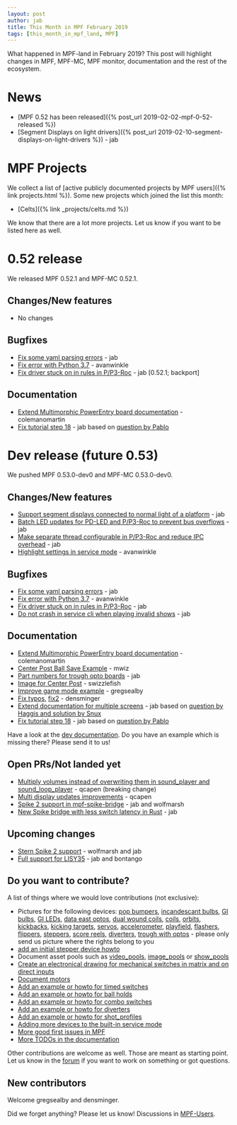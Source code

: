```yaml
---
layout: post
author: jab
title: This Month in MPF February 2019
tags: [this_month_in_mpf_land, MPF]
---
```

What happened in MPF-land in February 2019?
This post will highlight changes in MPF, MPF-MC, MPF monitor, documentation
and the rest of the ecosystem.

# News

* [MPF 0.52 has been released]({% post_url 2019-02-02-mpf-0-52-released %})
* [Segment Displays on light drivers]({% post_url 2019-02-10-segment-displays-on-light-drivers %}) - jab

# MPF Projects

We collect a list of [active publicly documented projects by MPF users]({% link projects.html %}).
Some new projects which joined the list this month:

* [Celts]({% link _projects/celts.md %})

We know that there are a lot more projects. Let us know if you want to be listed here as well.

# 0.52 release

We released MPF 0.52.1 and MPF-MC 0.52.1.

## Changes/New features

* No changes

## Bugfixes

* [Fix some yaml parsing errors](https://github.com/missionpinball/mpf/pull/1303) - jab
* [Fix error with Python 3.7](https://github.com/missionpinball/mpf-mc/pull/370) - avanwinkle 
* [Fix driver stuck on in rules in P/P3-Roc](https://github.com/missionpinball/mpf/pull/1308) - jab [0.52.1; backport]

## Documentation

* [Extend Multimorphic PowerEntry board documentation](https://github.com/missionpinball/mpf-docs/pull/203) - colemanomartin
* [Fix tutorial step 18](https://github.com/missionpinball/mpf-docs/commit/fe6afd6878f66b18d7e49e972f1444ab9363e9eb) - jab based on [question by Pablo](https://groups.google.com/forum/#!topic/mpf-users/czoLprd5pL8)


# Dev release (future 0.53)

We pushed MPF 0.53.0-dev0 and MPF-MC 0.53.0-dev0.

## Changes/New features

* [Support segment displays connected to normal light of a platform](https://github.com/missionpinball/mpf/pull/1305) - jab
* [Batch LED updates for PD-LED and P/P3-Roc to prevent bus overflows](https://github.com/missionpinball/mpf/pull/1310) - jab
* [Make separate thread configurable in P/P3-Roc and reduce IPC overhead](https://github.com/missionpinball/mpf/pull/1311) - jab
* [Highlight settings in service mode](https://github.com/missionpinball/mpf/pull/1309) - avanwinkle

## Bugfixes

* [Fix some yaml parsing errors](https://github.com/missionpinball/mpf/pull/1303) - jab
* [Fix error with Python 3.7](https://github.com/missionpinball/mpf-mc/pull/370) - avanwinkle
* [Fix driver stuck on in rules in P/P3-Roc](https://github.com/missionpinball/mpf/pull/1308) - jab 
* [Do not crash in service cli when playing invalid shows](https://github.com/missionpinball/mpf/pull/1312) - jab

## Documentation

* [Extend Multimorphic PowerEntry board documentation](https://github.com/missionpinball/mpf-docs/pull/203) - colemanomartin
* [Center Post Ball Save Example](https://github.com/missionpinball/mpf-docs/commit/aaef1046b6d3f4443fa21e61decb333aa91d4605) - mwiz
* [Part numbers for trough opto boards](https://github.com/missionpinball/mpf-docs/commit/f4f66e49a6946a9e24ae1636d3f7d6a5faa961bc) - jab
* [Image for Center Post](https://github.com/missionpinball/mpf-docs/commit/908995a8e7a0e941dd461dfbc1c1bfbabc5d0f81) - swizzlefish 
* [Improve game mode example](https://github.com/missionpinball/mpf-docs/pull/204) - gregsealby
* [Fix typos](https://github.com/missionpinball/mpf-docs/pull/205), [fix2](https://github.com/missionpinball/mpf-docs/pull/206) - densminger
* [Extend documentation for multiple screens](https://github.com/missionpinball/mpf-docs/commit/793d1652c308bb7dfce2daaa5f7774db9071394b) - jab based on [question by Haggis and solution by Snux](https://groups.google.com/forum/#!topic/mpf-users/vs62guaHNE4)
* [Fix tutorial step 18](https://github.com/missionpinball/mpf-docs/commit/05aa704487a1117a14c3ff201809081f5a67a9fa) - jab based on [question by Pablo](https://groups.google.com/forum/#!topic/mpf-users/czoLprd5pL8)

Have a look at the [dev documentation](http://docs.missionpinball.org/en/dev/).
Do you have an example which is missing there? Please send it to us!

## Open PRs/Not landed yet

* [Multiply volumes instead of overwriting them in sound_player and sound_loop_player](https://github.com/missionpinball/mpf-mc/pull/333) - qcapen (breaking change)
* [Multi display updates improvements](https://github.com/missionpinball/mpf-mc/pull/323) - qcapen
* [Spike 2 support in mpf-spike-bridge](https://github.com/missionpinball/mpf-spike-bridge/pull/1) - jab and wolfmarsh
* [New Spike bridge with less switch latency in Rust](https://github.com/missionpinball/mpf-spike) - jab

## Upcoming changes

* [Stern Spike 2 support](https://github.com/missionpinball/mpf/issues/1246) - wolfmarsh and jab
* [Full support for LISY35](https://github.com/missionpinball/mpf/issues/1218) - jab and bontango

## Do you want to contribute?

A list of things where we would love contributions (not exclusive):

* Pictures for the following devices: [pop bumpers](http://docs.missionpinball.org/en/dev/mechs/pop_bumpers/index.html),
  [incandescant bulbs](http://docs.missionpinball.org/en/dev/mechs/lights/matrix_lights.html),
  [GI bulbs](http://docs.missionpinball.org/en/dev/mechs/lights/gis.html),
  [GI LEDs](http://docs.missionpinball.org/en/dev/mechs/lights/gis.html),
  [data east optos](docs.missionpinball.org/en/dev/mechs/switches/optos.html),
  [dual wound coils](http://docs.missionpinball.org/en/dev/mechs/coils/dual_wound_coils.html),
  [coils](http://docs.missionpinball.org/en/dev/mechs/coils/index.html),
  [orbits](http://docs.missionpinball.org/en/dev/mechs/loops/index.html),
  [kickbacks](http://docs.missionpinball.org/en/dev/mechs/kickbacks/index.html),
  [kicking targets](http://docs.missionpinball.org/en/dev/mechs/targets/kicking_targets/index.html),
  [servos](http://docs.missionpinball.org/en/dev/mechs/servos/index.html),
  [accelerometer](http://docs.missionpinball.org/en/dev/mechs/accelerometers/index.html),
  [playfield](http://docs.missionpinball.org/en/dev/mechs/playfields/index.html),
  [flashers](http://docs.missionpinball.org/en/dev/mechs/lights/flashers.html),
  [flippers](http://docs.missionpinball.org/en/dev/mechs/flippers/index.html),
  [steppers](http://docs.missionpinball.org/en/dev/mechs/steppers/index.html),
  [score reels](http://docs.missionpinball.org/en/dev/mechs/score_reels/index.html),
  [diverters](http://docs.missionpinball.org/en/dev/mechs/diverters/index.html),
  [trough with optos](http://docs.missionpinball.org/en/dev/mechs/troughs/index.html) - please only send us picture where the rights belong to you
* [add an initial stepper device howto](http://docs.missionpinball.org/en/dev/mechs/steppers/index.html)
* Document asset pools such as [video_pools](http://docs.missionpinball.org/en/dev/config/video_pools.html), [image_pools](http://docs.missionpinball.org/en/dev/config/image_pools.html) or [show_pools](http://docs.missionpinball.org/en/dev/config/show_pools.html)
* [Create an electronical drawing for mechanical switches in matrix and on direct inputs](http://docs.missionpinball.org/en/dev/mechs/switches/mechanical_switches.html)
* [Document motors](http://docs.missionpinball.org/en/dev/mechs/motors/index.html)
* [Add an example or howto for timed switches](http://docs.missionpinball.org/en/dev/game_logic/timed_switches/index.html)
* [Add an example or howto for ball holds](http://docs.missionpinball.org/en/dev/game_logic/ball_holds/index.html)
* [Add an example or howto for combo switches](http://docs.missionpinball.org/en/dev/game_logic/combo_switches/index.html)
* [Add an example or howto for diverters](http://docs.missionpinball.org/en/dev/mechs/diverters/index.html)
* [Add an example or howto for shot_profiles](http://docs.missionpinball.org/en/dev/game_logic/shots/shot_profiles.html)
* [Adding more devices to the built-in service mode](https://github.com/missionpinball/mpf/issues/693)
* [More good first issues in MPF](https://github.com/missionpinball/mpf/issues?q=is%3Aissue+is%3Aopen+label%3A%22good+first+issue%22)
* [More TODOs in the documentation](http://docs.missionpinball.org/en/dev/search.html?q=help_us_to_write_it&check_keywords=yes&area=default)

Other contributions are welcome as well.
Those are meant as starting point.
Let us know in the [forum](https://groups.google.com/forum/#!forum/mpf-users)
if you want to work on something or got questions.

## New contributors

Welcome gregsealby and densminger.

Did we forget anything? Please let us know!
Discussions in [MPF-Users](https://groups.google.com/forum/#!forum/mpf-users).
